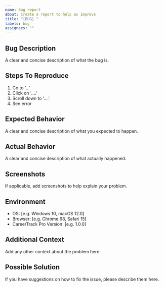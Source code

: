 ```yaml
---
name: Bug report
about: Create a report to help us improve
title: "[BUG] "
labels: bug
assignees: ""
---
```


## Bug Description

A clear and concise description of what the bug is.

## Steps To Reproduce

1. Go to '...'
2. Click on '....'
3. Scroll down to '....'
4. See error

## Expected Behavior

A clear and concise description of what you expected to happen.

## Actual Behavior

A clear and concise description of what actually happened.

## Screenshots

If applicable, add screenshots to help explain your problem.

## Environment

- OS: [e.g. Windows 10, macOS 12.0]
- Browser: [e.g. Chrome 98, Safari 15]
- CareerTrack Pro Version: [e.g. 1.0.0]

## Additional Context

Add any other context about the problem here.

## Possible Solution

If you have suggestions on how to fix the issue, please describe them here.
